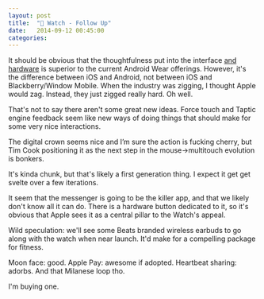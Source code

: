 ```yaml
---
layout: post
title:  " Watch - Follow Up"
date:   2014-09-12 00:45:00
categories:
---
```


It should be obvious that the thoughtfulness put into the interface [and hardware][watchguy] is superior to the current Android Wear offerings. However, it's the difference between iOS and Android, not between iOS and Blackberry/Window Mobile. When the industry was zigging, I thought Apple would zag. Instead, they just zigged really hard. Oh well.

That's not to say there aren't some great new ideas. Force touch and Taptic engine feedback seem like new ways of doing things that should make for some very nice interactions.

The digital crown seems nice and I’m sure the action is fucking cherry, but Tim Cook positioning it as the next step in the mouse->multitouch evolution is bonkers.

It's kinda chunk, but that's likely a first generation thing. I expect it get get svelte over a few iterations.

It seem that the messenger is going to be the killer app, and that we likely don't know all it can do. There is a hardware button dedicated to it, so it's obvious that Apple sees it as a central pillar to the Watch's appeal.

Wild speculation: we'll see some Beats branded wireless earbuds to go along with the watch when near launch. It'd make for a compelling package for fitness.

Moon face: good. Apple Pay: awesome if adopted. Heartbeat sharing: adorbs. And that Milanese loop tho.

I'm buying one.

[watchguy]: http://www.hodinkee.com/blog/hodinkee-apple-watch-review